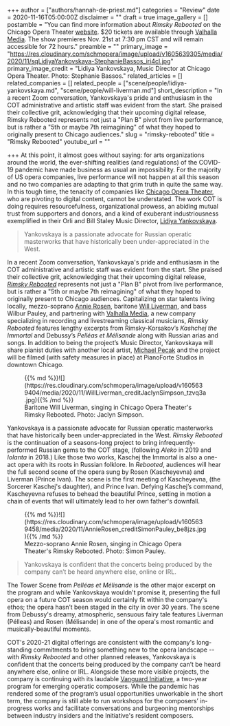 +++
author = ["authors/hannah-de-priest.md"]
categories = "Review"
date = 2020-11-16T05:00:00Z
disclaimer = ""
draft = true
image_gallery = []
postamble = "You can find more information about _Rimsky Rebooted_ on the Chicago Opera Theater [website](https://chicagooperatheater.org/season/rebooted). $20 tickets are available through [Valhalla Media](https://www.valhallamedia.live/videos/kashchej-the-immortal). The show premieres Nov. 21st at 7:30 pm CST and will remain accessible for 72 hours."
preamble = ""
primary_image = "https://res.cloudinary.com/schmopera/image/upload/v1605639305/media/2020/11/sqLidiyaYankovskaya-StephanieBassos_iri4cl.jpg"
primary_image_credit = "Lidiya Yankovskaya, Music Director at Chicago Opera Theater. Photo: Stephanie Bassos."
related_articles = []
related_companies = []
related_people = ["scene/people/lidiya-yankovskaya.md", "scene/people/will-liverman.md"]
short_description = "In a recent Zoom conversation, Yankovskaya's pride and enthusiasm in the COT administrative and artistic staff was evident from the start. She praised their collective grit, acknowledging that their upcoming digital release, Rimsky Rebooted represents not just a \"Plan B\" pivot from live performance, but is rather a \"5th or maybe 7th reimagining\" of what they hoped to originally present to Chicago audiences."
slug = "rimsky-rebooted"
title = "Rimsky Rebooted"
youtube_url = ""

+++
At this point, it almost goes without saying: for arts organizations around the world, the ever-shifting realities (and regulations) of the COVID-19 pandemic have made business as usual an impossibility. For the majority of US opera companies, live performance will not happen at all this season and no two companies are adapting to that grim truth in quite the same way. In this tough time, the tenacity of companies like [Chicago Opera Theater](https://chicagooperatheater.org/), who are pivoting to digital content, cannot be understated. The work COT is doing requires resourcefulness, organizational prowess, an abiding mutual trust from supporters and donors, and a kind of exuberant industriousness exemplified in their Orli and Bill Staley Music Director, [Lidiya Yankovskaya](/scene/people/lidiya-yankovskaya/).

> Yankovskaya is a passionate advocate for Russian operatic masterworks that have historically been under-appreciated in the West.

In a recent Zoom conversation, Yankovskaya's pride and enthusiasm in the COT administrative and artistic staff was evident from the start. She praised their collective grit, acknowledging that their upcoming digital release, [_Rimsky Rebooted_](https://chicagooperatheater.org/season/rebooted) represents not just a "Plan B" pivot from live performance, but is rather a "5th or maybe 7th reimagining" of what they hoped to originally present to Chicago audiences. Capitalizing on star talents living locally, mezzo-soprano [Annie Rosen](http://www.annierosenmezzo.com//), baritone [Will Liverman](/scene/people/will-liverman/), and bass Wilbur Pauley, and partnering with [Valhalla Media](https://www.valhallamedia.io/), a new company specializing in recording and livestreaming classical musicians, _Rimsky Rebooted_ features lengthy excerpts from Rimsky-Korsakov’s _Kashchej the Immortal_ and Debussy’s _Pelléas et Mélisande_ along with Russian arias and songs. In addition to being the project’s Music Director, Yankovskaya will share pianist duties with another local artist, [Michael Pecak](/authors/michael-pecak/) and the project will be filmed (with safety measures in place) at PianoForte Studios in downtown Chicago.

<figure data-type="image">{{% md %}}![](https://res.cloudinary.com/schmopera/image/upload/v1605639404/media/2020/11/WillLiverman_creditJaclynSimpson_tzvq3a.jpg){{% /md %}}

<figcaption>Baritone Will Liverman, singing in Chicago Opera Theater's Rimsky Rebooted. Photo: Jaclyn Simpson.</figcaption>

</figure>

Yankovskaya is a passionate advocate for Russian operatic masterworks that have historically been under-appreciated in the West. _Rimsky Rebooted_ is the continuation of a seasons-long project to bring infrequently-performed Russian gems to the COT stage, (following _Aleko_ in 2019 and _Iolanta_ in 2018.) Like those two works, Kaschej the Immortal is also a one-act opera with its roots in Russian folklore. In _Rebooted_, audiences will hear the full second scene of the opera sung by Rosen (Kascheyevna) and Liverman (Prince Ivan). The scene is the first meeting of Kascheyevna, (the Sorcerer Kaschej's daughter), and Prince Ivan. Defying Kaschej’s command, Kascheyevna refuses to behead the beautiful Prince, setting in motion a chain of events that will ultimately lead to her own father's downfall.

<figure data-type="image">{{% md %}}![](https://res.cloudinary.com/schmopera/image/upload/v1605639458/media/2020/11/AnnieRosen_creditSimonPauley_be8jzs.jpg){{% /md %}}

<figcaption>Mezzo-soprano Annie Rosen, singing in Chicago Opera Theater's Rimsky Rebooted. Photo: Simon Pauley.</figcaption>

</figure>

> Yankovskaya is confident that the concerts being produced by the company can’t be heard anywhere else, online or IRL.

The Tower Scene from _Pelléas et Mélisande_ is the other major excerpt on the program and while Yankovskaya wouldn't promise it, presenting the full opera on a future COT season would certainly fit within the company's ethos; the opera hasn’t been staged in the city in over 30 years. The scene from Debussy's dreamy, atmospheric, sensuous fairy tale features Liverman (Pélleas) and Rosen (Mélisande) in one of the opera's most romantic and musically-beautiful moments.

COT's 2020-21 digital offerings are consistent with the company's long-standing commitments to bring something new to the opera landscape -- with _Rimsky Rebooted_ and other planned releases, Yankovskaya is confident that the concerts being produced by the company can’t be heard anywhere else, online or IRL. Alongside these more visible projects, the company is continuing with its laudable [Vanguard Initiative](https://chicagooperatheater.org/vanguard), a two-year program for emerging operatic composers. While the pandemic has rendered some of the program’s usual opportunities unworkable in the short term, the company is still able to run workshops for the composers’ in-progress works and facilitate conversations and burgeoning mentorships between industry insiders and the Initiative's resident composers.